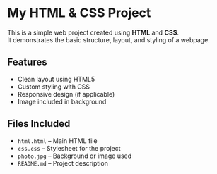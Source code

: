 # My HTML & CSS Project

This is a simple web project created using **HTML** and **CSS**.  
It demonstrates the basic structure, layout, and styling of a webpage.

##  Features
- Clean layout using HTML5
- Custom styling with CSS
- Responsive design (if applicable)
- Image included in background

##  Files Included
- `html.html` – Main HTML file
- `css.css` – Stylesheet for the project
- `photo.jpg` – Background or image used
- `README.md` – Project description
